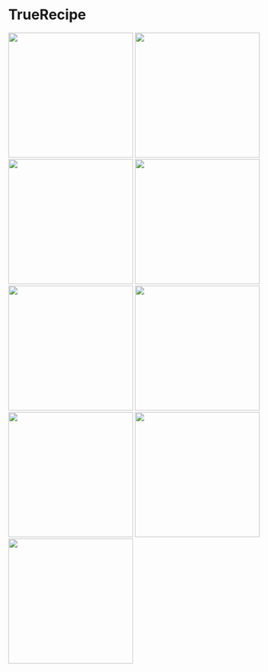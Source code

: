 # TrueRecipe
 
<img width="250" src="https://user-images.githubusercontent.com/78233893/231151506-b391a77c-4a80-4667-a1bd-27581fcada1a.png">  <img width="250" src="https://user-images.githubusercontent.com/78233893/231152039-4ab22ea9-879e-431e-861e-22774aeb82f5.png"> <img width="250" src="https://user-images.githubusercontent.com/78233893/231152446-4702887f-3c59-4986-a539-d14791a006f1.png"> <img width="250" src="https://user-images.githubusercontent.com/78233893/231152789-43e38a73-a41c-4a9a-8a4f-c50fc10562cd.png"> <img width="250" src="https://user-images.githubusercontent.com/78233893/231152548-e87e972d-b373-47fb-975f-fda8bc37df88.png"> <img width="250" src="https://user-images.githubusercontent.com/78233893/231153099-e16c1341-4dbd-4399-aec7-e30f98871ed6.png"> <img width="250" src="https://user-images.githubusercontent.com/78233893/231153220-f3c2b7d8-8e98-4614-a905-6bf37d3902d9.png"> <img width="250" src="https://user-images.githubusercontent.com/78233893/231153302-11163d61-81fa-4bb3-98c0-df1371c5fed8.png"> <img width="250" src="https://user-images.githubusercontent.com/78233893/231153465-f167a70e-fc35-444c-af86-09731aeede32.png">

